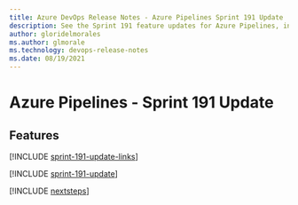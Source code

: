 ```yaml
---
title: Azure DevOps Release Notes - Azure Pipelines Sprint 191 Update
description: See the Sprint 191 feature updates for Azure Pipelines, including next steps.
author: gloridelmorales
ms.author: glmorale
ms.technology: devops-release-notes
ms.date: 08/19/2021
---
```


# Azure Pipelines - Sprint 191 Update

## Features

[!INCLUDE [sprint-191-update-links](../includes/pipelines/sprint-191-update-links.md)]

[!INCLUDE [sprint-191-update](../includes/pipelines/sprint-191-update.md)]

[!INCLUDE [nextsteps](../includes/nextsteps.md)]